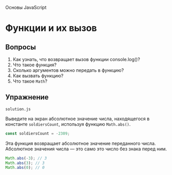 Основы JavaScript

# Функции и их вызов

## Вопросы

1. Как узнать, что возвращает вызов функции console.log()?
2. Что такое функция?
3. Сколько аргументов можно передать в функцию?
4. Как вызвать функцию?
5. Что такое `Math`?

## Упражнение

`solution.js`

Выведите на экран абсолютное значение числа, находящегося в константе `soldiersCount`, используя функцию `Math.abs()`.

```javascript
const soldiersCount = -2309;
```

Эта функция возвращает абсолютное значение переданного числа. Абсолютное значения числа — это само это число без знака перед ним.

```javascript
Math.abs(-3); // 3
Math.abs(3); // 3
Math.abs(0); // 0
```
